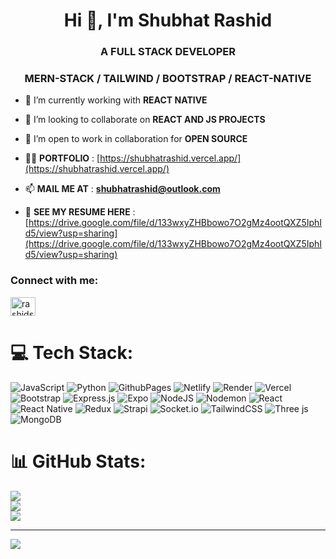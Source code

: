 <h1 align="center">Hi 👋, I'm Shubhat Rashid</h1>
<h3 align="center">A FULL STACK DEVELOPER</h3>
<h3 align='center'> MERN-STACK / TAILWIND / BOOTSTRAP / REACT-NATIVE </h3>

- 🌱 I’m currently working with **REACT NATIVE**

- 👯 I’m looking to collaborate on **REACT AND JS PROJECTS**

- 🤝 I’m open to work in collaboration for **OPEN SOURCE**

- 👨‍💻 **PORTFOLIO** : [https://shubhatrashid.vercel.app/](https://shubhatrashid.vercel.app/)

- 📫 **MAIL ME AT** : **shubhatrashid@outlook.com**

- 📄 **SEE MY RESUME HERE** : [https://drive.google.com/file/d/133wxyZHBbowo7O2gMz4ootQXZ5IphId5/view?usp=sharing](https://drive.google.com/file/d/133wxyZHBbowo7O2gMz4ootQXZ5IphId5/view?usp=sharing)

<h3 align="left">Connect with me:</h3>
<p align="left">
<a href="https://www.leetcode.com/rashidshubhat41" target="blank"><img align="center" src="https://raw.githubusercontent.com/rahuldkjain/github-profile-readme-generator/master/src/images/icons/Social/leet-code.svg" alt="rashidshubhat41" height="30" width="40" /></a>
</p>

# 💻 Tech Stack:
![JavaScript](https://img.shields.io/badge/javascript-%23323330.svg?style=for-the-badge&logo=javascript&logoColor=%23F7DF1E) ![Python](https://img.shields.io/badge/python-3670A0?style=for-the-badge&logo=python&logoColor=ffdd54) ![GithubPages](https://img.shields.io/badge/github%20pages-121013?style=for-the-badge&logo=github&logoColor=white) ![Netlify](https://img.shields.io/badge/netlify-%23000000.svg?style=for-the-badge&logo=netlify&logoColor=#00C7B7) ![Render](https://img.shields.io/badge/Render-%46E3B7.svg?style=for-the-badge&logo=render&logoColor=white) ![Vercel](https://img.shields.io/badge/vercel-%23000000.svg?style=for-the-badge&logo=vercel&logoColor=white) ![Bootstrap](https://img.shields.io/badge/bootstrap-%238511FA.svg?style=for-the-badge&logo=bootstrap&logoColor=white) ![Express.js](https://img.shields.io/badge/express.js-%23404d59.svg?style=for-the-badge&logo=express&logoColor=%2361DAFB) ![Expo](https://img.shields.io/badge/expo-1C1E24?style=for-the-badge&logo=expo&logoColor=#D04A37) ![NodeJS](https://img.shields.io/badge/node.js-6DA55F?style=for-the-badge&logo=node.js&logoColor=white) ![Nodemon](https://img.shields.io/badge/NODEMON-%23323330.svg?style=for-the-badge&logo=nodemon&logoColor=%BBDEAD) ![React](https://img.shields.io/badge/react-%2320232a.svg?style=for-the-badge&logo=react&logoColor=%2361DAFB) ![React Native](https://img.shields.io/badge/react_native-%2320232a.svg?style=for-the-badge&logo=react&logoColor=%2361DAFB) ![Redux](https://img.shields.io/badge/redux-%23593d88.svg?style=for-the-badge&logo=redux&logoColor=white) ![Strapi](https://img.shields.io/badge/strapi-%232E7EEA.svg?style=for-the-badge&logo=strapi&logoColor=white) ![Socket.io](https://img.shields.io/badge/Socket.io-black?style=for-the-badge&logo=socket.io&badgeColor=010101) ![TailwindCSS](https://img.shields.io/badge/tailwindcss-%2338B2AC.svg?style=for-the-badge&logo=tailwind-css&logoColor=white) ![Three js](https://img.shields.io/badge/threejs-black?style=for-the-badge&logo=three.js&logoColor=white) ![MongoDB](https://img.shields.io/badge/MongoDB-%234ea94b.svg?style=for-the-badge&logo=mongodb&logoColor=white)
# 📊 GitHub Stats:
![](https://github-readme-stats.vercel.app/api?username=shubhatRashid&theme=dark&hide_border=false&include_all_commits=true&count_private=true)<br/>
![](https://github-readme-streak-stats.herokuapp.com/?user=shubhatRashid&theme=dark&hide_border=false)<br/>
![](https://github-readme-stats.vercel.app/api/top-langs/?username=shubhatRashid&theme=dark&hide_border=false&include_all_commits=true&count_private=true&layout=compact)

---
[![](https://visitcount.itsvg.in/api?id=shubhatRashid&icon=0&color=0)](https://visitcount.itsvg.in)






